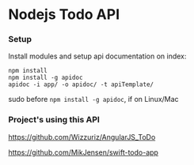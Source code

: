 # Nodejs Todo API

### Setup
Install modules and setup api documentation on index:
```
npm install
npm install -g apidoc
apidoc -i app/ -o apidoc/ -t apiTemplate/
```
sudo before `npm install -g apidoc`, if on Linux/Mac


### Project's using this API

https://github.com/Wizzuriz/AngularJS_ToDo

https://github.com/MikJensen/swift-todo-app
